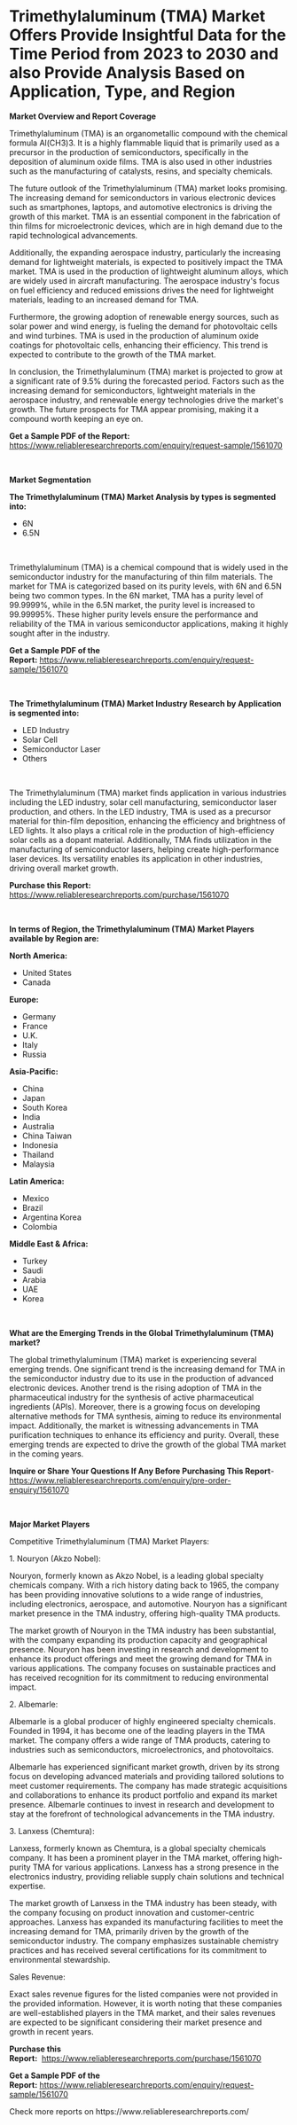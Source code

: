 <p><h1>Trimethylaluminum (TMA) Market Offers Provide Insightful Data for the Time Period from 2023 to 2030 and also Provide Analysis Based on Application, Type, and Region</h1></p><p><strong>Market Overview and Report Coverage</strong></p>
<p><p>Trimethylaluminum (TMA) is an organometallic compound with the chemical formula Al(CH3)3. It is a highly flammable liquid that is primarily used as a precursor in the production of semiconductors, specifically in the deposition of aluminum oxide films. TMA is also used in other industries such as the manufacturing of catalysts, resins, and specialty chemicals.</p><p>The future outlook of the Trimethylaluminum (TMA) market looks promising. The increasing demand for semiconductors in various electronic devices such as smartphones, laptops, and automotive electronics is driving the growth of this market. TMA is an essential component in the fabrication of thin films for microelectronic devices, which are in high demand due to the rapid technological advancements.</p><p>Additionally, the expanding aerospace industry, particularly the increasing demand for lightweight materials, is expected to positively impact the TMA market. TMA is used in the production of lightweight aluminum alloys, which are widely used in aircraft manufacturing. The aerospace industry's focus on fuel efficiency and reduced emissions drives the need for lightweight materials, leading to an increased demand for TMA.</p><p>Furthermore, the growing adoption of renewable energy sources, such as solar power and wind energy, is fueling the demand for photovoltaic cells and wind turbines. TMA is used in the production of aluminum oxide coatings for photovoltaic cells, enhancing their efficiency. This trend is expected to contribute to the growth of the TMA market.</p><p>In conclusion, the Trimethylaluminum (TMA) market is projected to grow at a significant rate of 9.5% during the forecasted period. Factors such as the increasing demand for semiconductors, lightweight materials in the aerospace industry, and renewable energy technologies drive the market's growth. The future prospects for TMA appear promising, making it a compound worth keeping an eye on.</p></p>
<p><strong>Get a Sample PDF of the Report:</strong> <a href="https://www.reliableresearchreports.com/enquiry/request-sample/1561070">https://www.reliableresearchreports.com/enquiry/request-sample/1561070</a></p>
<p>&nbsp;</p>
<p><strong>Market Segmentation</strong></p>
<p><strong>The Trimethylaluminum (TMA) Market Analysis by types is segmented into:</strong></p>
<p><ul><li>6N</li><li>6.5N</li></ul></p>
<p>&nbsp;</p>
<p><p>Trimethylaluminum (TMA) is a chemical compound that is widely used in the semiconductor industry for the manufacturing of thin film materials. The market for TMA is categorized based on its purity levels, with 6N and 6.5N being two common types. In the 6N market, TMA has a purity level of 99.9999%, while in the 6.5N market, the purity level is increased to 99.99995%. These higher purity levels ensure the performance and reliability of the TMA in various semiconductor applications, making it highly sought after in the industry.</p></p>
<p><strong>Get a Sample PDF of the Report:</strong>&nbsp;<a href="https://www.reliableresearchreports.com/enquiry/request-sample/1561070">https://www.reliableresearchreports.com/enquiry/request-sample/1561070</a></p>
<p>&nbsp;</p>
<p><strong>The Trimethylaluminum (TMA) Market Industry Research by Application is segmented into:</strong></p>
<p><ul><li>LED Industry</li><li>Solar Cell</li><li>Semiconductor Laser</li><li>Others</li></ul></p>
<p>&nbsp;</p>
<p><p>The Trimethylaluminum (TMA) market finds application in various industries including the LED industry, solar cell manufacturing, semiconductor laser production, and others. In the LED industry, TMA is used as a precursor material for thin-film deposition, enhancing the efficiency and brightness of LED lights. It also plays a critical role in the production of high-efficiency solar cells as a dopant material. Additionally, TMA finds utilization in the manufacturing of semiconductor lasers, helping create high-performance laser devices. Its versatility enables its application in other industries, driving overall market growth.</p></p>
<p><strong>Purchase this Report:</strong>&nbsp; <a href="https://www.reliableresearchreports.com/purchase/1561070">https://www.reliableresearchreports.com/purchase/1561070</a></p>
<p>&nbsp;</p>
<p><strong>In terms of Region, the Trimethylaluminum (TMA) Market Players available by Region are:</strong></p>
<p>
    <p> <strong> North America: </strong>
        <ul>
            <li>United States</li>
            <li>Canada</li>
        </ul>
        </p> 
    <p> <strong> Europe: </strong>
        <ul>
            <li>Germany</li>
            <li>France</li>
            <li>U.K.</li>
            <li>Italy</li>
            <li>Russia</li>
        </ul>
        </p> 
    <p> <strong> Asia-Pacific: </strong>
        <ul>
            <li>China</li>
            <li>Japan</li>
            <li>South Korea</li>
            <li>India</li>
            <li>Australia</li>
            <li>China Taiwan</li>
            <li>Indonesia</li>
            <li>Thailand</li>
            <li>Malaysia</li>
        </ul>
        </p> 
    <p> <strong> Latin America: </strong>
        <ul>
            <li>Mexico</li>
            <li>Brazil</li>
            <li>Argentina Korea</li>
            <li>Colombia</li>
        </ul>
        </p> 
    <p> <strong> Middle East & Africa: </strong>
        <ul>
            <li>Turkey</li>
            <li>Saudi</li>
            <li>Arabia</li>
            <li>UAE</li>
            <li>Korea</li>
        </ul>
    </p>
    </p>
<p>&nbsp;</p>
<p><strong>What are the Emerging Trends in the Global Trimethylaluminum (TMA) market?</strong></p>
<p><p>The global trimethylaluminum (TMA) market is experiencing several emerging trends. One significant trend is the increasing demand for TMA in the semiconductor industry due to its use in the production of advanced electronic devices. Another trend is the rising adoption of TMA in the pharmaceutical industry for the synthesis of active pharmaceutical ingredients (APIs). Moreover, there is a growing focus on developing alternative methods for TMA synthesis, aiming to reduce its environmental impact. Additionally, the market is witnessing advancements in TMA purification techniques to enhance its efficiency and purity. Overall, these emerging trends are expected to drive the growth of the global TMA market in the coming years.</p></p>
<p><strong>Inquire or Share Your Questions If Any Before Purchasing This Report</strong>- <a href="https://www.reliableresearchreports.com/enquiry/pre-order-enquiry/1561070">https://www.reliableresearchreports.com/enquiry/pre-order-enquiry/1561070</a></p>
<p>&nbsp;</p>
<p><strong>Major Market Players</strong></p>
<p><p>Competitive Trimethylaluminum (TMA) Market Players:</p><p>1. Nouryon (Akzo Nobel):</p><p>Nouryon, formerly known as Akzo Nobel, is a leading global specialty chemicals company. With a rich history dating back to 1965, the company has been providing innovative solutions to a wide range of industries, including electronics, aerospace, and automotive. Nouryon has a significant market presence in the TMA industry, offering high-quality TMA products.</p><p>The market growth of Nouryon in the TMA industry has been substantial, with the company expanding its production capacity and geographical presence. Nouryon has been investing in research and development to enhance its product offerings and meet the growing demand for TMA in various applications. The company focuses on sustainable practices and has received recognition for its commitment to reducing environmental impact.</p><p>2. Albemarle:</p><p>Albemarle is a global producer of highly engineered specialty chemicals. Founded in 1994, it has become one of the leading players in the TMA market. The company offers a wide range of TMA products, catering to industries such as semiconductors, microelectronics, and photovoltaics.</p><p>Albemarle has experienced significant market growth, driven by its strong focus on developing advanced materials and providing tailored solutions to meet customer requirements. The company has made strategic acquisitions and collaborations to enhance its product portfolio and expand its market presence. Albemarle continues to invest in research and development to stay at the forefront of technological advancements in the TMA industry.</p><p>3. Lanxess (Chemtura):</p><p>Lanxess, formerly known as Chemtura, is a global specialty chemicals company. It has been a prominent player in the TMA market, offering high-purity TMA for various applications. Lanxess has a strong presence in the electronics industry, providing reliable supply chain solutions and technical expertise.</p><p>The market growth of Lanxess in the TMA industry has been steady, with the company focusing on product innovation and customer-centric approaches. Lanxess has expanded its manufacturing facilities to meet the increasing demand for TMA, primarily driven by the growth of the semiconductor industry. The company emphasizes sustainable chemistry practices and has received several certifications for its commitment to environmental stewardship.</p><p>Sales Revenue:</p><p>Exact sales revenue figures for the listed companies were not provided in the provided information. However, it is worth noting that these companies are well-established players in the TMA market, and their sales revenues are expected to be significant considering their market presence and growth in recent years.</p></p>
<p><strong>Purchase this Report:</strong>&nbsp;&nbsp;<a href="https://www.reliableresearchreports.com/purchase/1561070">https://www.reliableresearchreports.com/purchase/1561070</a></p>
<p></p>
<p><strong>Get a Sample PDF of the Report:</strong>&nbsp;<a href="https://www.reliableresearchreports.com/enquiry/request-sample/1561070">https://www.reliableresearchreports.com/enquiry/request-sample/1561070</a></p>
<p>Check more reports on https://www.reliableresearchreports.com/</p>